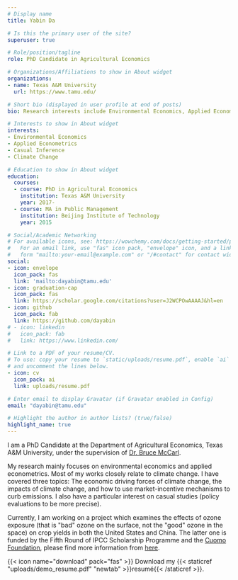 ```yaml
---
# Display name
title: Yabin Da

# Is this the primary user of the site?
superuser: true

# Role/position/tagline
role: PhD Candidate in Agricultural Economics

# Organizations/Affiliations to show in About widget
organizations:
- name: Texas A&M University
  url: https://www.tamu.edu/

# Short bio (displayed in user profile at end of posts)
bio: Research interests include Environmental Economics, Applied Econometrics, and Causal Inference.

# Interests to show in About widget
interests:
- Environmental Economics
- Applied Econometrics
- Casual Inference
- Climate Change

# Education to show in About widget
education:
  courses:
  - course: PhD in Agricultural Economics
    institution: Texas A&M University 
    year: 2017-
  - course: MA in Public Management
    institution: Beijing Institute of Technology
    year: 2015

# Social/Academic Networking
# For available icons, see: https://wowchemy.com/docs/getting-started/page-builder/#icons
#   For an email link, use "fas" icon pack, "envelope" icon, and a link in the
#   form "mailto:your-email@example.com" or "/#contact" for contact widget.
social:
- icon: envelope
  icon_pack: fas
  link: 'mailto:dayabin@tamu.edu'
- icon: graduation-cap
  icon_pack: fas
  link: https://scholar.google.com/citations?user=J2WCPOwAAAAJ&hl=en
- icon: github
  icon_pack: fab
  link: https://github.com/dayabin
# - icon: linkedin
#   icon_pack: fab
#   link: https://www.linkedin.com/

# Link to a PDF of your resume/CV.
# To use: copy your resume to `static/uploads/resume.pdf`, enable `ai` icons in `params.toml`, 
# and uncomment the lines below.
- icon: cv
  icon_pack: ai
  link: uploads/resume.pdf

# Enter email to display Gravatar (if Gravatar enabled in Config)
email: "dayabin@tamu.edu"

# Highlight the author in author lists? (true/false)
highlight_name: true
---
```


I am a PhD Candidate at the Department of Agricultural Economics, Texas A&M University, under the supervision of [Dr. Bruce McCarl](https://agecon2.tamu.edu/people/faculty/mccarl-bruce/).

My research mainly focuses on environmental economics and applied econometrics. Most of my works closely relate to climate change. I have covered three topics: The economic driving forces of climate change, the impacts of climate change, and how to use market-incentive mechanisms to curb emissions. I also have a particular interest on casual studies (policy evaluations to be more precise). 

Currently, I am working on a project which examines the effects of ozone exposure (that is "bad" ozone on the surface, not the "good" ozone in the space) on crop yields in both the United States and China. The latter one is funded by the Fifth Round of IPCC Scholarship Programme and the [Cuomo Foundation](https://www.cuomo.foundation/), please find more information from [here](https://www.ipcc.ch/about/scholarship/).


{{< icon name="download" pack="fas" >}} Download my {{< staticref "uploads/demo_resume.pdf" "newtab" >}}resumé{{< /staticref >}}.
